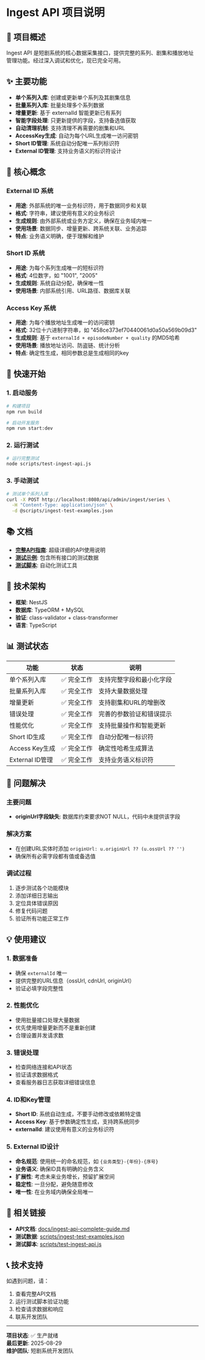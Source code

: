# Ingest API 项目说明

## 🎯 项目概述

Ingest API 是短剧系统的核心数据采集接口，提供完整的系列、剧集和播放地址管理功能。经过深入调试和优化，现已完全可用。

## ✨ 主要功能

- **单个系列入库**: 创建或更新单个系列及其剧集信息
- **批量系列入库**: 批量处理多个系列数据
- **增量更新**: 基于 externalId 智能更新已有系列
- **智能字段处理**: 只更新提供的字段，支持备选值获取
- **自动清理机制**: 支持清理不再需要的剧集和URL
- **AccessKey生成**: 自动为每个URL生成唯一访问密钥
- **Short ID管理**: 系统自动分配唯一系列标识符
- **External ID管理**: 支持业务语义的标识符设计

## 🔑 核心概念

### External ID 系统
- **用途**: 外部系统的唯一业务标识符，用于数据同步和关联
- **格式**: 字符串，建议使用有意义的业务标识
- **生成规则**: 由外部系统或业务方定义，确保在业务域内唯一
- **使用场景**: 数据同步、增量更新、跨系统关联、业务追踪
- **特点**: 业务语义明确，便于理解和维护

### Short ID 系统
- **用途**: 为每个系列生成唯一的短标识符
- **格式**: 4位数字，如 "1001", "2005"
- **生成规则**: 系统自动分配，确保唯一性
- **使用场景**: 内部系统引用、URL路径、数据库关联

### Access Key 系统
- **用途**: 为每个播放地址生成唯一的访问密钥
- **格式**: 32位十六进制字符串，如 "458ce373ef70440061d0a50a569b09d3"
- **生成规则**: 基于 `externalId + episodeNumber + quality` 的MD5哈希
- **使用场景**: 播放地址访问、防盗链、统计分析
- **特点**: 确定性生成，相同参数总是生成相同的key

## 🚀 快速开始

### 1. 启动服务
```bash
# 构建项目
npm run build

# 启动开发服务
npm run start:dev
```

### 2. 运行测试
```bash
# 运行完整测试
node scripts/test-ingest-api.js
```

### 3. 手动测试
```bash
# 测试单个系列入库
curl -X POST http://localhost:8080/api/admin/ingest/series \
  -H "Content-Type: application/json" \
  -d @scripts/ingest-test-examples.json
```

## 📚 文档

- **[完整API指南](docs/ingest-api-complete-guide.md)**: 超级详细的API使用说明
- **[测试示例](scripts/ingest-test-examples.json)**: 包含所有接口的测试数据
- **[测试脚本](scripts/test-ingest-api.js)**: 自动化测试工具

## 🔧 技术架构

- **框架**: NestJS
- **数据库**: TypeORM + MySQL
- **验证**: class-validator + class-transformer
- **语言**: TypeScript

## 📊 测试状态

| 功能 | 状态 | 说明 |
|------|------|------|
| 单个系列入库 | ✅ 完全工作 | 支持完整字段和最小化字段 |
| 批量系列入库 | ✅ 完全工作 | 支持大量数据处理 |
| 增量更新 | ✅ 完全工作 | 支持剧集和URL的增删改 |
| 错误处理 | ✅ 完全工作 | 完善的参数验证和错误提示 |
| 性能优化 | ✅ 完全工作 | 支持批量操作和智能更新 |
| Short ID生成 | ✅ 完全工作 | 自动分配唯一标识符 |
| Access Key生成 | ✅ 完全工作 | 确定性哈希生成算法 |
| External ID管理 | ✅ 完全工作 | 支持业务语义标识符 |

## 🎉 问题解决

### 主要问题
- **originUrl字段缺失**: 数据库约束要求NOT NULL，代码中未提供该字段

### 解决方案
- 在创建URL实体时添加 `originUrl: u.originUrl ?? (u.ossUrl ?? '')`
- 确保所有必需字段都有值或备选值

### 调试过程
1. 逐步测试各个功能模块
2. 添加详细日志输出
3. 定位具体错误原因
4. 修复代码问题
5. 验证所有功能正常工作

## 💡 使用建议

### 1. 数据准备
- 确保 `externalId` 唯一
- 提供完整的URL信息（ossUrl, cdnUrl, originUrl）
- 验证必填字段完整性

### 2. 性能优化
- 使用批量接口处理大量数据
- 优先使用增量更新而不是重新创建
- 合理设置并发请求数

### 3. 错误处理
- 检查网络连接和API状态
- 验证请求数据格式
- 查看服务器日志获取详细错误信息

### 4. ID和Key管理
- **Short ID**: 系统自动生成，不要手动修改或依赖特定值
- **Access Key**: 基于参数确定性生成，支持跨系统同步
- **externalId**: 建议使用有意义的业务标识符

### 5. External ID设计
- **命名规范**: 使用统一的命名规范，如 `{业务类型}-{年份}-{序号}`
- **业务语义**: 确保ID具有明确的业务含义
- **扩展性**: 考虑未来业务增长，预留扩展空间
- **稳定性**: 一旦分配，避免随意修改
- **唯一性**: 在业务域内确保全局唯一

## 🔗 相关链接

- **API文档**: [docs/ingest-api-complete-guide.md](docs/ingest-api-complete-guide.md)
- **测试数据**: [scripts/ingest-test-examples.json](scripts/ingest-test-examples.json)
- **测试脚本**: [scripts/test-ingest-api.js](scripts/test-ingest-api.js)

## 📞 技术支持

如遇到问题，请：
1. 查看完整API文档
2. 运行测试脚本验证功能
3. 检查请求数据和响应
4. 联系开发团队

---

**项目状态**: ✅ 生产就绪  
**最后更新**: 2025-08-29  
**维护团队**: 短剧系统开发团队
